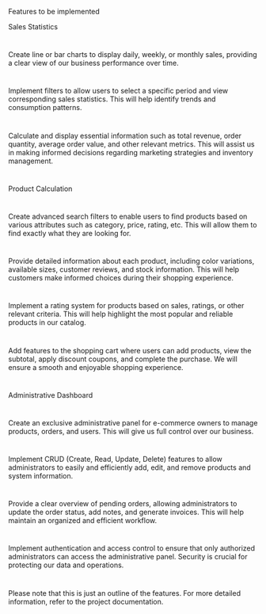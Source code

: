Features to be implemented

Sales Statistics
#
Create line or bar charts to display daily, weekly, or monthly sales, providing a clear view of our business performance over time.
#
Implement filters to allow users to select a specific period and view corresponding sales statistics. This will help identify trends and consumption patterns.
#
Calculate and display essential information such as total revenue, order quantity, average order value, and other relevant metrics. This will assist us in making informed decisions regarding marketing strategies and inventory management.
#
Product Calculation
#
Create advanced search filters to enable users to find products based on various attributes such as category, price, rating, etc. This will allow them to find exactly what they are looking for.
#
Provide detailed information about each product, including color variations, available sizes, customer reviews, and stock information. This will help customers make informed choices during their shopping experience.
#
Implement a rating system for products based on sales, ratings, or other relevant criteria. This will help highlight the most popular and reliable products in our catalog.
#
Add features to the shopping cart where users can add products, view the subtotal, apply discount coupons, and complete the purchase. We will ensure a smooth and enjoyable shopping experience.
#
Administrative Dashboard
#
Create an exclusive administrative panel for e-commerce owners to manage products, orders, and users. This will give us full control over our business.
#
Implement CRUD (Create, Read, Update, Delete) features to allow administrators to easily and efficiently add, edit, and remove products and system information.
#
Provide a clear overview of pending orders, allowing administrators to update the order status, add notes, and generate invoices. This will help maintain an organized and efficient workflow.
#
Implement authentication and access control to ensure that only authorized administrators can access the administrative panel. Security is crucial for protecting our data and operations.
#
Please note that this is just an outline of the features. For more detailed information, refer to the project documentation.
